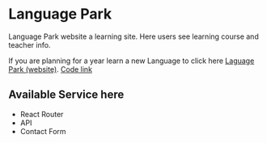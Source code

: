 # Language Park
Language Park website a learning site. Here users see learning course and teacher info.

  If you are planning for a year learn a new Language to click here [Laguage Park (website)](https://language-park-abudaud.netlify.app/). [Code link](https://github.com/ProgrammingHeroWC4/review-website-abudaudhossain)

## Available Service here
* React Router
* API 
* Contact Form